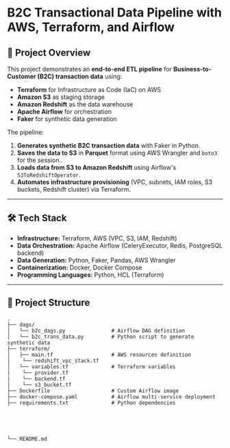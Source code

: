 # **B2C Transactional Data Pipeline with AWS, Terraform, and Airflow**

## **📌 Project Overview**
This project demonstrates an **end-to-end ETL pipeline** for **Business-to-Customer (B2C) transaction data** using:
- **Terraform** for Infrastructure as Code (IaC) on AWS  
- **Amazon S3** as staging storage  
- **Amazon Redshift** as the data warehouse  
- **Apache Airflow** for orchestration  
- **Faker** for synthetic data generation  

The pipeline:
1. **Generates synthetic B2C transaction data** with Faker in Python.  
2. **Saves the data to S3** in **Parquet** format using AWS Wrangler and `boto3` for the session..  
3. **Loads data from S3 to Amazon Redshift** using Airflow's `S3ToRedshiftOperator`.  
4. **Automates infrastructure provisioning** (VPC, subnets, IAM roles, S3 buckets, Redshift cluster) via Terraform.  

---

## **🛠 Tech Stack**
- **Infrastructure:** Terraform, AWS (VPC, S3, IAM, Redshift)  
- **Data Orchestration:** Apache Airflow (CeleryExecutor, Redis, PostgreSQL backend)  
- **Data Generation:** Python, Faker, Pandas, AWS Wrangler  
- **Containerization:** Docker, Docker Compose  
- **Programming Languages:** Python, HCL (Terraform)  

---

## **📂 Project Structure**
```plaintext
.
├── dags/
│   └── b2c_dags.py               # Airflow DAG definition
│   └── b2c_trans_data.py         # Python script to generate synthetic data
├── terraform/
│   ├── main.tf                   # AWS resources definition
|    └── redshift_vpc_stack.tf 
│   └── variables.tf              # Terraform variables
|    └── provider.tf
|    └── backend.tf
|    └── s3_bucket.tf
├── Dockerfile                    # Custom Airflow image
├── docker-compose.yaml           # Airflow multi-service deployment
├── requirements.txt              # Python dependencies





└── README.md

